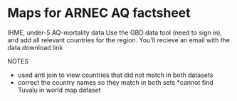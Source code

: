 # Maps for ARNEC AQ factsheet
IHME, under-5 AQ-mortality data
   Use the GBD data tool (need to sign in), and add all relevant countries for the region. You'll recieve an email with the data download link


NOTES
- used anti join to view countries that did not match in both datasets
- correct the country names so they match in both sets
  *cannot find Tuvalu in world map dataset